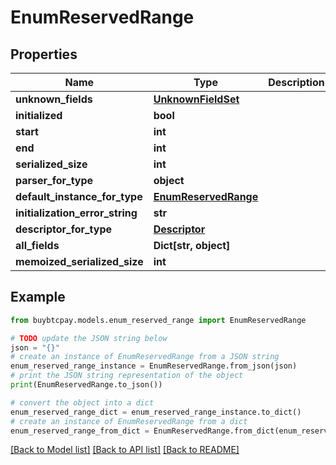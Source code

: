 # EnumReservedRange


## Properties

Name | Type | Description | Notes
------------ | ------------- | ------------- | -------------
**unknown_fields** | [**UnknownFieldSet**](UnknownFieldSet.md) |  | [optional] 
**initialized** | **bool** |  | [optional] 
**start** | **int** |  | [optional] 
**end** | **int** |  | [optional] 
**serialized_size** | **int** |  | [optional] 
**parser_for_type** | **object** |  | [optional] 
**default_instance_for_type** | [**EnumReservedRange**](EnumReservedRange.md) |  | [optional] 
**initialization_error_string** | **str** |  | [optional] 
**descriptor_for_type** | [**Descriptor**](Descriptor.md) |  | [optional] 
**all_fields** | **Dict[str, object]** |  | [optional] 
**memoized_serialized_size** | **int** |  | [optional] 

## Example

```python
from buybtcpay.models.enum_reserved_range import EnumReservedRange

# TODO update the JSON string below
json = "{}"
# create an instance of EnumReservedRange from a JSON string
enum_reserved_range_instance = EnumReservedRange.from_json(json)
# print the JSON string representation of the object
print(EnumReservedRange.to_json())

# convert the object into a dict
enum_reserved_range_dict = enum_reserved_range_instance.to_dict()
# create an instance of EnumReservedRange from a dict
enum_reserved_range_from_dict = EnumReservedRange.from_dict(enum_reserved_range_dict)
```
[[Back to Model list]](../README.md#documentation-for-models) [[Back to API list]](../README.md#documentation-for-api-endpoints) [[Back to README]](../README.md)


